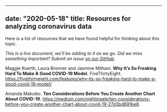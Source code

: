 
---
date: "2020-05-18"
title:  Resources for analyzing coronavirus data
---

Here is a list of resources that we have found helpful for thinking about this topic. 

_This is a live document, we'll be adding to it as we go. Did we miss something important? Submit an issue [on our GitHub](https://github.com/LucyMcGowan/teaching-in-coronavirus-era/issues)._

Maggie Koerth, Laura Bronner and Jasmine Mithani. **Why It’s So Freaking Hard To Make A Good COVID-19 Model.** FiveThirtyEight. https://fivethirtyeight.com/features/why-its-so-freaking-hard-to-make-a-good-covid-19-model/

Amanda Makulec. **Ten Considerations Before You Create Another Chart About COVID-19.** https://medium.com/nightingale/ten-considerations-before-you-create-another-chart-about-covid-19-27d3bd691be8.
